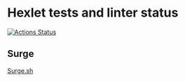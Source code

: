 # Hexlet tests and linter status #

[![Actions Status](https://github.com/aleksandrchusovitin/layout-designer-project-lvl1/workflows/hexlet-check/badge.svg)](https://github.com/aleksandrchusovitin/layout-designer-project-lvl1/actions)

## Surge ##

[Surge.sh](chusovitin-biases.surge.sh)
